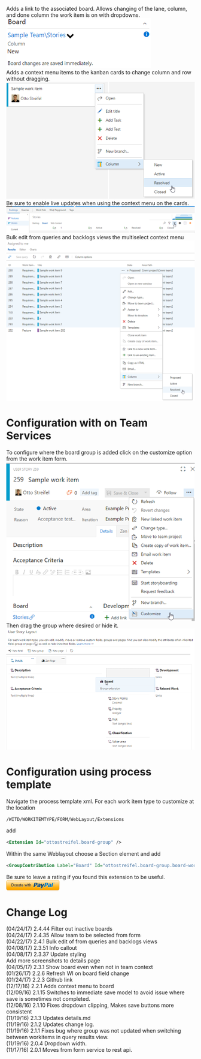 Adds a link to the associated board. Allows changing of the lane, column, and done column the work item is on with dropdowns.  
![kanban group image](img/group.png)  
Adds a context menu items to the kanban cards to change column and row without dragging.  
![kanban context menu image](img/contextMenu.png)  
Be sure to enable live updates when using the context menu on the cards.
![live updates click](img/liveupdates.png)  
Bulk edit from queries and backlogs views the multiselect context menu  
![bulk update screenshot](img/bulkedit.png)

# Configuration with on Team Services 

To configure where the board group is added click on the customize option from the work item form.  
![customize context image](img/customizeToolbar.png)  
Then drag the group where desired or hide it.  
![customize form](img/customizeForm.png)

# Configuration using process template

Navigate the process template xml.
For each work item type to customize at the location 
```xpath
/WITD/WORKITEMTYPE/FORM/WebLayout/Extensions
```
add 
```xml
<Extension Id="ottostreifel.board-group" />
```
Within the same Weblayout choose a Section element and add
```xml
<GroupContribution Label="Board" Id="ottostreifel.board-group.board-work-item-form-group"/>
```

Be sure to leave a rating if you found this extension to be useful.  
[![Donate](img/donate.png)](https://www.paypal.me/OttoStreifel/5)


# Change Log
(04/24/17) 2.4.44 Filter out inactive boards  
(04/24/17) 2.4.35 Allow team to be selected from form  
(04/22/17) 2.4.1 Bulk edit of from queries and backlogs views  
(04/08/17) 2.3.51 Info callout  
(04/08/17) 2.3.37 Update styling  
Add more screenshots to details page  
(04/05/17) 2.3.1 Show board even when not in team context  
(01/26/17) 2.2.6 Refresh WI on board field change  
(01/24/17) 2.2.3 Github link  
(12/17/16) 2.2.1 Adds context menu to board  
(12/09/16) 2.1.15 Switches to immediate save model to avoid issue where save is sometimes not completed.  
(12/08/16) 2.1.10 Fixes dropdown clipping, Makes save buttons more consistent  
(11/19/16) 2.1.3 Updates details.md  
(11/19/16) 2.1.2 Updates change log.  
(11/19/16) 2.1.1 Fixes bug where group was not updated when switching between workitems in query results view.  
(11/19/16) 2.0.4 Dropdown width.  
(11/17/16) 2.0.1 Moves from form service to rest api.
